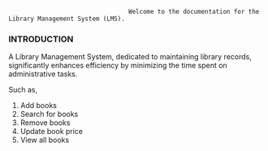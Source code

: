                                      Welcome to the documentation for the Library Management System (LMS). 

<h3>INTRODUCTION</h3>


A Library Management System, dedicated to maintaining library records, significantly enhances efficiency by minimizing the time spent on administrative tasks. 

Such as,
1) Add books
2) Search for books
3) Remove books
4) Update book price
5) View all books
